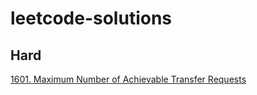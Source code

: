# leetcode-solutions

## Hard
[1601. Maximum Number of Achievable Transfer Requests](https://github.com/adrian-lin-1-0-0/leetcode-solutions/tree/main/1601.%20Maximum%20Number%20of%20Achievable%20Transfer%20Requests)
